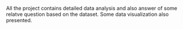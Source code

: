 All the project contains detailed data analysis and also answer of some relatve question based on the dataset. 
Some data visualization also presented. 
